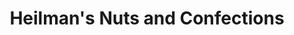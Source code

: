 ---
title: "Heilman's Nuts and Confections"
url: /kalamazoo/heilmans-nuts-and-confections/
shop: Schokolade
---
